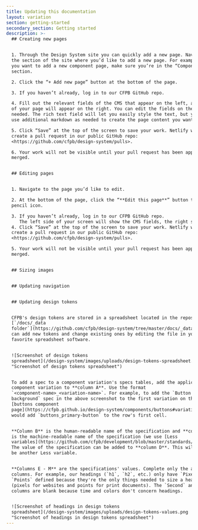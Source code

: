 ```yaml
---
title: Updating this documentation
layout: variation
section: getting-started
secondary_section: Getting started
description: >-
  ## Creating new pages


  1. Through the Design System site you can quickly add a new page. Navigate to
  the section of the site where you’d like to add a new page. For example, if
  you want to add a new component page, make sure you’re in the “Components”
  section. 

  2. Click the “+ Add new page” button at the bottom of the page.

  3. If you haven’t already, log in to our CFPB GitHub repo.

  4. Fill out the relevant fields of the CMS that appear on the left, a preview
  of your page will appear on the right. You can edit the fields on the left as
  needed. The rich text field will let you easily style the text, but you can
  use additional markdown as needed to create the page content you want.

  5. Click “Save” at the top of the screen to save your work. Netlify will
  create a pull request in our public GitHub repo:
  <https://github.com/cfpb/design-system/pulls>. 

  6. Your work will not be visible until your pull request has been approved and
  merged.


  ## Editing pages


  1. Navigate to the page you’d like to edit. 

  2. At the bottom of the page, click the “**Edit this page**” button that has a
  pencil icon.

  3. If you haven’t already, log in to our CFPB GitHub repo.
     The left side of your screen will show the CMS fields, the right side shows a preview of the page. You can edit the fields on the left as needed. The rich text field will let you easily style the text, but you can use additional markdown as needed to create the page content you want.
  4. Click “Save” at the top of the screen to save your work. Netlify will
  create a pull request in our public GitHub repo:
  <https://github.com/cfpb/design-system/pulls>. 

  5. Your work will not be visible until your pull request has been approved and
  merged.


  ## Sizing images


  ## Updating navigation


  ## Updating design tokens


  CFPB's design tokens are stored in a spreadsheet located in the repository's
  [`/docs/_data
  folder`](https://github.com/cfpb/design-system/tree/master/docs/_data). You
  can add new tokens and change existing ones by editing the file in your
  favorite spreadsheet software.


  ![Screenshot of design tokens
  spreadsheet](/design-system/images/uploads/design-tokens-spreadsheet.png
  "Screenshot of design tokens spreadsheet")


  To add a spec to a component variation's specs tables, add the applicable
  component variation to **column A**. Use the format
  `<component-name>_<variation-name>`. For example, to add the `Button
  background` spec in the above screenshot to the first variation on the
  [buttons component
  page](https://cfpb.github.io/design-system/components/buttons#variations), you
  would add `buttons_primary-button` to the row's first cell.


  **Column B** is the human-readable name of the specification and **column C**
  is the machine-readable name of the specification (we use [Less
  variables](https://github.com/cfpb/development/blob/master/standards/css.md#less)).
  The value of the specification can be added to **column D**. This will often
  be another Less variable.


  **Columns E - M** are the specifications' values. Complete only the applicable
  columns. For example, our headings (`h1`, `h2`, etc.) only have `Pixels` and
  `Points` defined because they're the only things needed to size a heading
  (pixels for websites and points for print documents). The `Second` and color
  columns are blank because time and colors don't concern headings.


  ![Screenshot of headings in design tokens
  spreadsheet](/design-system/images/uploads/design-tokens-values.png
  "Screenshot of headings in design tokens spreadsheet")
---
```


